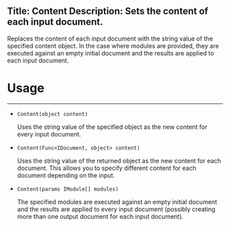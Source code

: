 Title: Content
Description: Sets the content of each input document.
---
Replaces the content of each input document with the string value of the specified content object. In the case where modules are provided, they are executed against an empty initial document and the results are applied to each input document.

# Usage
---

  - `Content(object content)`
  
    Uses the string value of the specified object as the new content for every input document.

  - `Content(Func<IDocument, object> content)`
  
    Uses the string value of the returned object as the new content for each document. This allows you to specify different content for each document depending on the input.

  - `Content(params IModule[] modules)`
  
    The specified modules are executed against an empty initial document and the results are applied to every input document (possibly creating more than one output document for each input document).